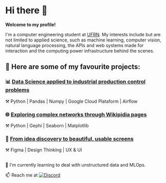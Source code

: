 # Hi there 👋

**Welcome to my profile!**

I'm a computer engineering student at [UFRN](https://www.ufrn.br/). My interests include but are not limited to applied science, such as machine learning, computer vision, natural language processing, the APIs and web systems made for interaction and the computing power infrastructure behind the scenes.
 

## 📂 Here are some of my favourite projects:

### 📊 [Data Science applied to industrial production control problems](https://github.com/deborahmoreira/data_science_ind_40)

⚒️ Python | Pandas | Numpy | Google Cloud Plataform | Airflow 

### 🌐 [Exploring complex networks through Wikipidia pages](https://github.com/deborahmoreira/data_structure_ii/tree/main/wikipedia_network)
⚒️ Python | Gephi | Seaborn | Matplotlib

### :calling: [From idea discovery to beautiful, usable screens](https://ballistic-budget-12a.notion.site/Deborah-Moreira-de6e875635c340c09536fee277609715)
⚒️ Figma | Design Thinking | UX & UI

##
🌱 I'm currently learning to deal with unstructured data and MLOps.

:mailbox: Reach me at [![Discord](https://img.shields.io/badge/Discord-7289DA?style=for-the-badge&logo=discord&logoColor=white)](https://discordapp.com/channels/@me/Deborah#3598)
